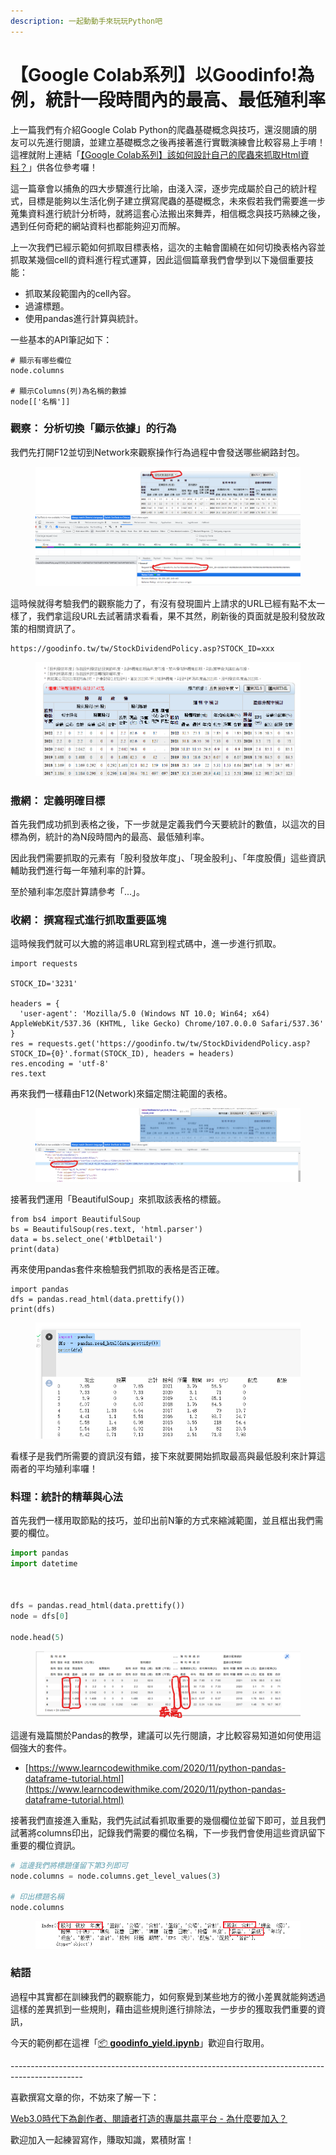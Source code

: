 ```yaml
---
description: 一起動動手來玩玩Python吧
---
```


# 【Google Colab系列】以Goodinfo!為例，統計一段時間內的最高、最低殖利率

上一篇我們有介紹Google Colab Python的爬蟲基礎概念與技巧，還沒閱讀的朋友可以先進行閱讀，並建立基礎概念之後再接著進行實戰演練會比較容易上手唷！ 這裡就附上連結「[【Google Colab系列】該如何設計自己的爬蟲來抓取Html資料？](google-colab-xi-lie-gai-ru-he-she-ji-zi-ji-de-pa-chong-lai-zhua-qu-html-zi-liao.md)」供各位參考囉！



這一篇章會以捕魚的四大步驟進行比喻，由淺入深，逐步完成屬於自己的統計程式，目標是能夠以生活化例子建立撰寫爬蟲的基礎概念，未來假若我們需要進一步蒐集資料進行統計分析時，就將這套心法搬出來舞弄，相信概念與技巧熟練之後，遇到任何奇耙的網站資料也都能夠迎刃而解。



上一次我們已經示範如何抓取目標表格，這次的主軸會圍繞在如何切換表格內容並抓取某幾個cell的資料進行程式運算，因此這個篇章我們會學到以下幾個重要技能：

* 抓取某段範圍內的cell內容。
* 過濾標題。
* 使用pandas進行計算與統計。

一些基本的API筆記如下：

```
# 顯示有哪些欄位
node.columns

# 顯示Columns(列)為名稱的數據
node[['名稱']] 
```

### 觀察： 分析切換「顯示依據」的行為

我們先打開F12並切到Network來觀察操作行為過程中會發送哪些網路封包。

<figure><img src="../.gitbook/assets/股利發放年度_封包觀察.png" alt=""><figcaption></figcaption></figure>

這時候就得考驗我們的觀察能力了，有沒有發現圖片上請求的URL已經有點不太一樣了，我們拿這段URL去試著請求看看，果不其然，刷新後的頁面就是股利發放政策的相關資訊了。



```
https://goodinfo.tw/tw/StockDividendPolicy.asp?STOCK_ID=xxx
```

<figure><img src="../.gitbook/assets/股利發放年度頁面.png" alt=""><figcaption></figcaption></figure>

### 撒網： 定義明確目標

首先我們成功抓到表格之後，下一步就是定義我們今天要統計的數值，以這次的目標為例，統計的為N段時間內的最高、最低殖利率。

因此我們需要抓取的元素有「股利發放年度」、「現金股利」、「年度股價」這些資訊輔助我們進行每一年殖利率的計算。



至於殖利率怎麼計算請參考「...」。

### 收網： 撰寫程式進行抓取重要區塊

這時候我們就可以大膽的將這串URL寫到程式碼中，進一步進行抓取。

```
import requests

STOCK_ID='3231'

headers = {
  'user-agent': 'Mozilla/5.0 (Windows NT 10.0; Win64; x64) AppleWebKit/537.36 (KHTML, like Gecko) Chrome/107.0.0.0 Safari/537.36'
}
res = requests.get('https://goodinfo.tw/tw/StockDividendPolicy.asp?STOCK_ID={0}'.format(STOCK_ID), headers = headers)
res.encoding = 'utf-8'
res.text
```

再來我們一樣藉由F12(Network)來錨定關注範圍的表格。

<figure><img src="../.gitbook/assets/限縮表格範圍.png" alt=""><figcaption></figcaption></figure>

接著我們運用「BeautifulSoup」來抓取該表格的標籤。

```
from bs4 import BeautifulSoup
bs = BeautifulSoup(res.text, 'html.parser')
data = bs.select_one('#tblDetail')
print(data)
```

再來使用pandas套件來檢驗我們抓取的表格是否正確。

```
import pandas
dfs = pandas.read_html(data.prettify())
print(dfs)
```

<figure><img src="../.gitbook/assets/股利資訊.png" alt=""><figcaption></figcaption></figure>

看樣子是我們所需要的資訊沒有錯，接下來就要開始抓取最高與最低股利來計算這兩者的平均殖利率囉！

### 料理：統計的精華與心法

首先我們一樣用取節點的技巧，並印出前N筆的方式來縮減範圍，並且框出我們需要的欄位。

```python
import pandas
import datetime



dfs = pandas.read_html(data.prettify())
node = dfs[0]

node.head(5)
```

<figure><img src="../.gitbook/assets/抓取殖利率.png" alt=""><figcaption></figcaption></figure>

這邊有幾篇關於Pandas的教學，建議可以先行閱讀，才比較容易知道如何使用這個強大的套件。

* [https://www.learncodewithmike.com/2020/11/python-pandas-dataframe-tutorial.html](https://www.learncodewithmike.com/2020/11/python-pandas-dataframe-tutorial.html)

接著我們直接進入重點，我們先試試看抓取重要的幾個欄位並留下即可，並且我們試著將columns印出，記錄我們需要的欄位名稱，下一步我們會使用這些資訊留下重要的欄位資訊。

```python
# 這邊我們將標題僅留下第3列即可
node.columns = node.columns.get_level_values(3)

# 印出標題名稱
node.columns
```

<figure><img src="../.gitbook/assets/標題名稱.png" alt=""><figcaption></figcaption></figure>



### 結語

過程中其實都在訓練我們的觀察能力，如何察覺到某些地方的微小差異就能夠透過這樣的差異抓到一些規則，藉由這些規則進行排除法，一步步的獲取我們重要的資訊，



今天的範例都在這裡「[📦 **goodinfo\_yield.ipynb**](../jupyter-examples/goodinfo\_yield.ipynb)」歡迎自行取用。

\------------------------------------------------------------------------------------------------

喜歡撰寫文章的你，不妨來了解一下：

[Web3.0時代下為創作者、閱讀者打造的專屬共贏平台 - 為什麼要加入？](https://www.potatomedia.co/s/2PmFxsq)&#x20;

歡迎加入一起練習寫作，賺取知識，累積財富！
